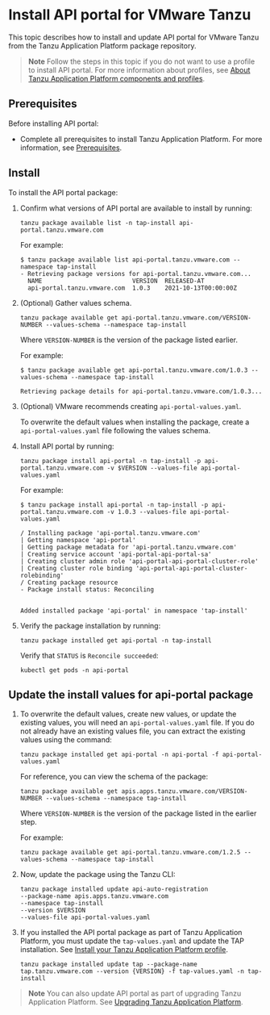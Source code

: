 # Install API portal for VMware Tanzu

This topic describes how to install and update API portal for VMware Tanzu
from the Tanzu Application Platform package repository.

>**Note** Follow the steps in this topic if you do not want to use a profile to install API portal. 
For more information about profiles, see [About Tanzu Application Platform components and profiles](../about-package-profiles.hbs.md).

## <a id='prereqs'></a>Prerequisites

Before installing API portal:

- Complete all prerequisites to install Tanzu Application Platform. For more information, see [Prerequisites](../prerequisites.md).

## <a id='install'></a> Install

To install the API portal package:

1. Confirm what versions of API portal are available to install by running:

    ```console
    tanzu package available list -n tap-install api-portal.tanzu.vmware.com
    ```

    For example:

    ```console
    $ tanzu package available list api-portal.tanzu.vmware.com --namespace tap-install
    - Retrieving package versions for api-portal.tanzu.vmware.com...
      NAME                         VERSION  RELEASED-AT
      api-portal.tanzu.vmware.com  1.0.3    2021-10-13T00:00:00Z
    ```

2. (Optional) Gather values schema.

    ```console
    tanzu package available get api-portal.tanzu.vmware.com/VERSION-NUMBER --values-schema --namespace tap-install
    ```

    Where `VERSION-NUMBER` is the version of the package listed earlier.

    For example:

    ```console
    $ tanzu package available get api-portal.tanzu.vmware.com/1.0.3 --values-schema --namespace tap-install

    Retrieving package details for api-portal.tanzu.vmware.com/1.0.3...

    ```

3. (Optional) VMware recommends creating `api-portal-values.yaml`.

   To overwrite the default values when installing the package, create a `api-portal-values.yaml` file following the values schema.

4. Install API portal by running:

    ```console
    tanzu package install api-portal -n tap-install -p api-portal.tanzu.vmware.com -v $VERSION --values-file api-portal-values.yaml
    ```

    For example:

    ```console
    $ tanzu package install api-portal -n tap-install -p api-portal.tanzu.vmware.com -v 1.0.3 --values-file api-portal-values.yaml

    / Installing package 'api-portal.tanzu.vmware.com'
    | Getting namespace 'api-portal'
    | Getting package metadata for 'api-portal.tanzu.vmware.com'
    | Creating service account 'api-portal-api-portal-sa'
    | Creating cluster admin role 'api-portal-api-portal-cluster-role'
    | Creating cluster role binding 'api-portal-api-portal-cluster-rolebinding'
    / Creating package resource
    - Package install status: Reconciling


    Added installed package 'api-portal' in namespace 'tap-install'
    ```

5. Verify the package installation by running:

    ```console
    tanzu package installed get api-portal -n tap-install
    ```

   Verify that `STATUS` is `Reconcile succeeded`:

    ```console
    kubectl get pods -n api-portal
    ```

## <a id='update-values'></a>Update the install values for api-portal package

1. To overwrite the default values, create new values, or update the existing values, you will need an
   `api-portal-values.yaml` file. If you do not already have an existing values file, you can extract the existing values using the command:

    ```console
    tanzu package installed get api-portal -n api-portal -f api-portal-values.yaml
    ```

   For reference, you can view the schema of the package:

    ```console
    tanzu package available get apis.apps.tanzu.vmware.com/VERSION-NUMBER --values-schema --namespace tap-install
    ```

   Where `VERSION-NUMBER` is the version of the package listed in the earlier step.

   For example:

    ```console
    tanzu package available get api-portal.tanzu.vmware.com/1.2.5 --values-schema --namespace tap-install
   ```

2. Now, update the package using the Tanzu CLI:

    ```console
    tanzu package installed update api-auto-registration
    --package-name apis.apps.tanzu.vmware.com
    --namespace tap-install
    --version $VERSION
    --values-file api-portal-values.yaml
    ```


3. If you installed the API portal package as part of Tanzu Application Platform, you must update the `tap-values.yaml` and update the TAP installation.
   See [Install your Tanzu Application Platform profile](../install.hbs.md#install-profile).

   ```console
   tanzu package installed update tap --package-name tap.tanzu.vmware.com --version {VERSION} -f tap-values.yaml -n tap-install
   ```
>**Note** You can also update API portal as part of upgrading Tanzu Application Platform. See [Upgrading Tanzu Application Platform](../upgrading.hbs.md).
